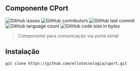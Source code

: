 ## Componente CPort

![GitHub issues](https://img.shields.io/github/issues/ellotecnologia/cport?style=flat-square)
![GitHub contributors](https://img.shields.io/github/contributors/ellotecnologia/cport?style=flat-square)
![GitHub last commit](https://img.shields.io/github/last-commit/ellotecnologia/cport?style=flat-square)
![GitHub language count](https://img.shields.io/github/languages/count/ellotecnologia/cport?style=flat-square)
![GitHub code size in bytes](https://img.shields.io/github/languages/code-size/ellotecnologia/cport?style=flat-square)

> Componente para comunicação via porta serial

## Instalação

```shell
git clone https://github.com/ellotecnologia/cport.git
```
